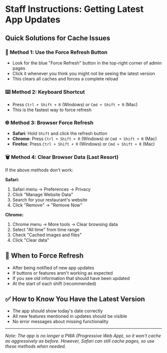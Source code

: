 # Staff Instructions: Getting Latest App Updates

## Quick Solutions for Cache Issues

### 🔄 **Method 1: Use the Force Refresh Button**

- Look for the blue "Force Refresh" button in the top-right corner of admin pages
- Click it whenever you think you might not be seeing the latest version
- This clears all caches and forces a complete reload

### ⌨️ **Method 2: Keyboard Shortcut**

- Press `Ctrl + Shift + R` (Windows) or `Cmd + Shift + R` (Mac)
- This is the fastest way to force refresh

### 🌐 **Method 3: Browser Force Refresh**

- **Safari**: Hold `Shift` and click the refresh button
- **Chrome**: Press `Ctrl + Shift + R` (Windows) or `Cmd + Shift + R` (Mac)
- **Firefox**: Press `Ctrl + Shift + R` (Windows) or `Cmd + Shift + R` (Mac)

### 🗑️ **Method 4: Clear Browser Data (Last Resort)**

If the above methods don't work:

**Safari:**

1. Safari menu → Preferences → Privacy
2. Click "Manage Website Data"
3. Search for your restaurant's website
4. Click "Remove" → "Remove Now"

**Chrome:**

1. Chrome menu → More tools → Clear browsing data
2. Select "All time" from time range
3. Check "Cached images and files"
4. Click "Clear data"

## 🚨 When to Force Refresh

- After being notified of new app updates
- If buttons or features aren't working as expected
- If you see old information that should have been updated
- At the start of each shift (recommended)

## ✅ How to Know You Have the Latest Version

- The app should show today's date correctly
- All new features mentioned in updates should be visible
- No error messages about missing functionality

---

_Note: The app is no longer a PWA (Progressive Web App), so it won't cache as aggressively as before. However, Safari can still cache pages, so use these methods when needed._
